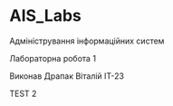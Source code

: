 # AIS_Labs

Адміністрування інформаційних систем

Лабораторна робота 1

Виконав Драпак Віталій ІТ-23

TEST 2